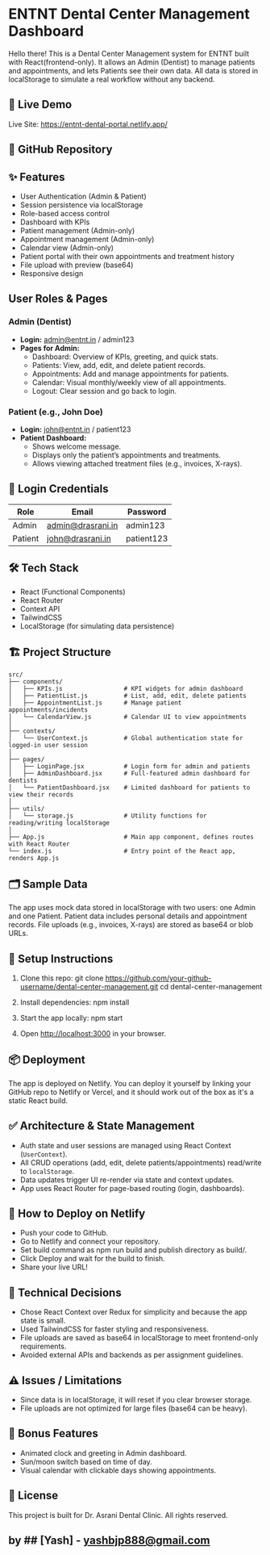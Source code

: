 # ENTNT Dental Center Management Dashboard

Hello there! This is a Dental Center Management system for ENTNT built with React(frontend-only). It allows an Admin (Dentist) to manage patients and appointments, and lets Patients see their own data. All data is stored in localStorage to simulate a real workflow without any backend.

## 🔗 Live Demo

Live Site: https://entnt-dental-portal.netlify.app/

## 📂 GitHub Repository


## ✨ Features

- User Authentication (Admin & Patient)  
- Session persistence via localStorage  
- Role-based access control  
- Dashboard with KPIs  
- Patient management (Admin-only)  
- Appointment management (Admin-only)  
- Calendar view (Admin-only)  
- Patient portal with their own appointments and treatment history  
- File upload with preview (base64)  
- Responsive design

##  User Roles & Pages

### Admin (Dentist)
- **Login:** admin@entnt.in / admin123  
- **Pages for Admin:**
  - Dashboard: Overview of KPIs, greeting, and quick stats.
  - Patients: View, add, edit, and delete patient records.
  - Appointments: Add and manage appointments for patients.
  - Calendar: Visual monthly/weekly view of all appointments.
  - Logout: Clear session and go back to login.

### Patient (e.g., John Doe)
- **Login:** john@entnt.in / patient123  
- **Patient Dashboard:**
  - Shows welcome message.
  - Displays only the patient’s appointments and treatments.
  - Allows viewing attached treatment files (e.g., invoices, X-rays).

## 🔑 Login Credentials

| Role    | Email                | Password   |
|---------|----------------------|------------|
| Admin   | admin@drasrani.in    | admin123   |
| Patient | john@drasrani.in     | patient123 |

## 🛠️ Tech Stack

- React (Functional Components)
- React Router
- Context API
- TailwindCSS
- LocalStorage (for simulating data persistence)

## 🏗️ Project Structure

```plaintext
src/
├── components/
│   ├── KPIs.js                 # KPI widgets for admin dashboard
│   ├── PatientList.js          # List, add, edit, delete patients
│   ├── AppointmentList.js      # Manage patient appointments/incidents
│   └── CalendarView.js         # Calendar UI to view appointments
│
├── contexts/
│   └── UserContext.js          # Global authentication state for logged-in user session
│
├── pages/
│   ├── LoginPage.jsx           # Login form for admin and patients
│   ├── AdminDashboard.jsx      # Full-featured admin dashboard for dentists
│   └── PatientDashboard.jsx    # Limited dashboard for patients to view their records
│
├── utils/
│   └── storage.js              # Utility functions for reading/writing localStorage
│
├── App.js                      # Main app component, defines routes with React Router
└── index.js                    # Entry point of the React app, renders App.js
```





## 🗂️ Sample Data

The app uses mock data stored in localStorage with two users: one Admin and one Patient. Patient data includes personal details and appointment records. File uploads (e.g., invoices, X-rays) are stored as base64 or blob URLs.

## 🚀 Setup Instructions

1. Clone this repo:
git clone https://github.com/your-github-username/dental-center-management.git
cd dental-center-management


2. Install dependencies:
npm install


3. Start the app locally:
npm start


4. Open [http://localhost:3000](http://localhost:3000) in your browser.

## 📦 Deployment

The app is deployed on Netlify. You can deploy it yourself by linking your GitHub repo to Netlify or Vercel, and it should work out of the box as it's a static React build.

## ✅ Architecture & State Management

- Auth state and user sessions are managed using React Context (`UserContext`).
- All CRUD operations (add, edit, delete patients/appointments) read/write to `localStorage`.
- Data updates trigger UI re-render via state and context updates.
- App uses React Router for page-based routing (login, dashboards).

## 🚚 How to Deploy on Netlify

- Push your code to GitHub.
- Go to Netlify and connect your repository.
- Set build command as npm run build and publish directory as build/.
- Click Deploy and wait for the build to finish.
- Share your live URL!

## 📝 Technical Decisions

- Chose React Context over Redux for simplicity and because the app state is small.
- Used TailwindCSS for faster styling and responsiveness.
- File uploads are saved as base64 in localStorage to meet frontend-only requirements.
- Avoided external APIs and backends as per assignment guidelines.

## ⚠️ Issues / Limitations

- Since data is in localStorage, it will reset if you clear browser storage.
- File uploads are not optimized for large files (base64 can be heavy).

## 🎉 Bonus Features

- Animated clock and greeting in Admin dashboard.
- Sun/moon switch based on time of day.
- Visual calendar with clickable days showing appointments.

## 📄 License
This project is built for Dr. Asrani Dental Clinic. All rights reserved.

## by ## [Yash] - yashbjp888@gmail.com
